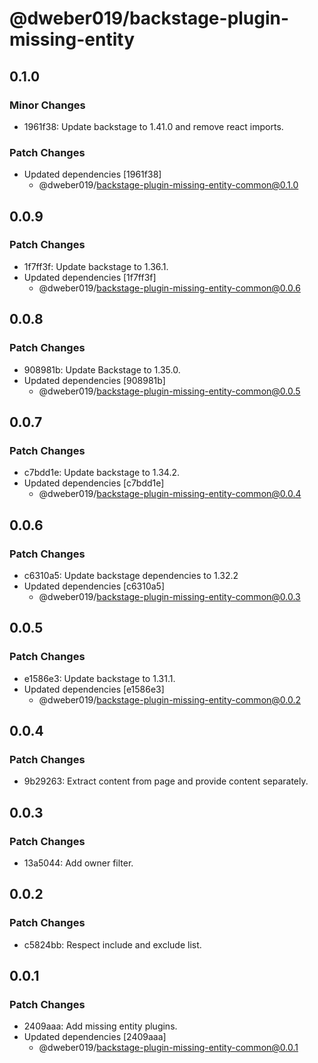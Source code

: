 # @dweber019/backstage-plugin-missing-entity

## 0.1.0

### Minor Changes

- 1961f38: Update backstage to 1.41.0 and remove react imports.

### Patch Changes

- Updated dependencies [1961f38]
  - @dweber019/backstage-plugin-missing-entity-common@0.1.0

## 0.0.9

### Patch Changes

- 1f7ff3f: Update backstage to 1.36.1.
- Updated dependencies [1f7ff3f]
  - @dweber019/backstage-plugin-missing-entity-common@0.0.6

## 0.0.8

### Patch Changes

- 908981b: Update Backstage to 1.35.0.
- Updated dependencies [908981b]
  - @dweber019/backstage-plugin-missing-entity-common@0.0.5

## 0.0.7

### Patch Changes

- c7bdd1e: Update backstage to 1.34.2.
- Updated dependencies [c7bdd1e]
  - @dweber019/backstage-plugin-missing-entity-common@0.0.4

## 0.0.6

### Patch Changes

- c6310a5: Update backstage dependencies to 1.32.2
- Updated dependencies [c6310a5]
  - @dweber019/backstage-plugin-missing-entity-common@0.0.3

## 0.0.5

### Patch Changes

- e1586e3: Update backstage to 1.31.1.
- Updated dependencies [e1586e3]
  - @dweber019/backstage-plugin-missing-entity-common@0.0.2

## 0.0.4

### Patch Changes

- 9b29263: Extract content from page and provide content separately.

## 0.0.3

### Patch Changes

- 13a5044: Add owner filter.

## 0.0.2

### Patch Changes

- c5824bb: Respect include and exclude list.

## 0.0.1

### Patch Changes

- 2409aaa: Add missing entity plugins.
- Updated dependencies [2409aaa]
  - @dweber019/backstage-plugin-missing-entity-common@0.0.1
